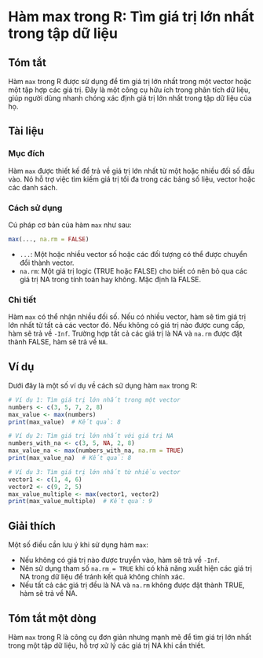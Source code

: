 <!--
Meta Description: # Hàm max trong R: Tìm giá trị lớn nhất trong tập dữ liệu ## Tóm tắt Hàm `max` trong R được sử dụng để tìm giá trị lớn nhất trong một vector hoặc một ...
Meta Keywords: giá, trị, hàm, trong, max
-->

# Hàm max trong R: Tìm giá trị lớn nhất trong tập dữ liệu

## Tóm tắt
Hàm `max` trong R được sử dụng để tìm giá trị lớn nhất trong một vector hoặc một tập hợp các giá trị. Đây là một công cụ hữu ích trong phân tích dữ liệu, giúp người dùng nhanh chóng xác định giá trị lớn nhất trong tập dữ liệu của họ.

## Tài liệu
### Mục đích
Hàm `max` được thiết kế để trả về giá trị lớn nhất từ một hoặc nhiều đối số đầu vào. Nó hỗ trợ việc tìm kiếm giá trị tối đa trong các bảng số liệu, vector hoặc các danh sách.

### Cách sử dụng
Cú pháp cơ bản của hàm `max` như sau:

```R
max(..., na.rm = FALSE)
```

- `...`: Một hoặc nhiều vector số hoặc các đối tượng có thể được chuyển đổi thành vector.
- `na.rm`: Một giá trị logic (TRUE hoặc FALSE) cho biết có nên bỏ qua các giá trị NA trong tính toán hay không. Mặc định là FALSE.

### Chi tiết
Hàm `max` có thể nhận nhiều đối số. Nếu có nhiều vector, hàm sẽ tìm giá trị lớn nhất từ tất cả các vector đó. Nếu không có giá trị nào được cung cấp, hàm sẽ trả về `-Inf`. Trường hợp tất cả các giá trị là NA và `na.rm` được đặt thành FALSE, hàm sẽ trả về `NA`.

## Ví dụ
Dưới đây là một số ví dụ về cách sử dụng hàm `max` trong R:

```R
# Ví dụ 1: Tìm giá trị lớn nhất trong một vector
numbers <- c(3, 5, 7, 2, 8)
max_value <- max(numbers)
print(max_value)  # Kết quả: 8

# Ví dụ 2: Tìm giá trị lớn nhất với giá trị NA
numbers_with_na <- c(3, 5, NA, 2, 8)
max_value_na <- max(numbers_with_na, na.rm = TRUE)
print(max_value_na)  # Kết quả: 8

# Ví dụ 3: Tìm giá trị lớn nhất từ nhiều vector
vector1 <- c(1, 4, 6)
vector2 <- c(9, 2, 5)
max_value_multiple <- max(vector1, vector2)
print(max_value_multiple)  # Kết quả: 9
```

## Giải thích
Một số điều cần lưu ý khi sử dụng hàm `max`:
- Nếu không có giá trị nào được truyền vào, hàm sẽ trả về `-Inf`.
- Nên sử dụng tham số `na.rm = TRUE` khi có khả năng xuất hiện các giá trị NA trong dữ liệu để tránh kết quả không chính xác.
- Nếu tất cả các giá trị đều là NA và `na.rm` không được đặt thành TRUE, hàm sẽ trả về NA.

## Tóm tắt một dòng
Hàm `max` trong R là công cụ đơn giản nhưng mạnh mẽ để tìm giá trị lớn nhất trong một tập dữ liệu, hỗ trợ xử lý các giá trị NA khi cần thiết.